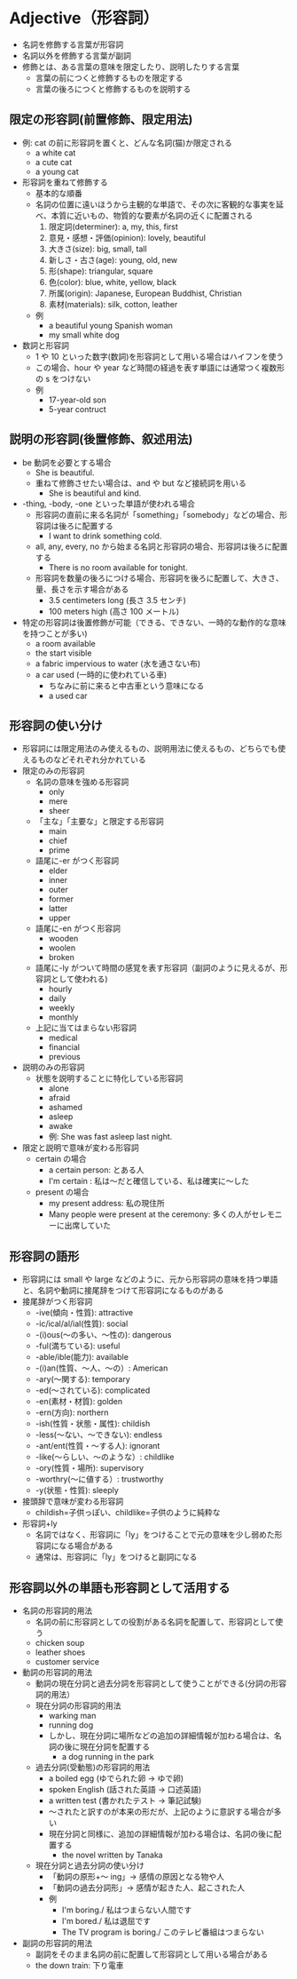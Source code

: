 # Adjective（形容詞）

- 名詞を修飾する言葉が形容詞
- 名詞以外を修飾する言葉が副詞
- 修飾とは、ある言葉の意味を限定したり、説明したりする言葉
  - 言葉の前につくと修飾するものを限定する
  - 言葉の後ろにつくと修飾するものを説明する

## 限定の形容詞(前置修飾、限定用法)

- 例: cat の前に形容詞を置くと、どんな名詞(猫)か限定される
  - a white cat
  - a cute cat
  - a young cat
- 形容詞を重ねて修飾する
  - 基本的な順番
  - 名詞の位置に遠いほうから主観的な単語で、その次に客観的な事実を延べ、本質に近いもの、物質的な要素が名詞の近くに配置される
    1. 限定詞(determiner): a, my, this, first
    2. 意見・感想・評価(opinion): lovely, beautiful
    3. 大きさ(size): big, small, tall
    4. 新しさ・古さ(age): young, old, new
    5. 形(shape): triangular, square
    6. 色(color): blue, white, yellow, black
    7. 所属(origin): Japanese, European Buddhist, Christian
    8. 素材(materials): silk, cotton, leather
  - 例
    - a beautiful young Spanish woman
    - my small white dog
- 数詞と形容詞
  - 1 や 10 といった数字(数詞)を形容詞として用いる場合はハイフンを使う
  - この場合、hour や year など時間の経過を表す単語には通常つく複数形の s をつけない
  - 例
    - 17-year-old son
    - 5-year contruct

## 説明の形容詞(後置修飾、叙述用法)

- be 動詞を必要とする場合
  - She is beautiful.
  - 重ねて修飾させたい場合は、and や but など接続詞を用いる
    - She is beautiful and kind.
- -thing, -body, -one といった単語が使われる場合
  - 形容詞の直前に来る名詞が「something」「somebody」などの場合、形容詞は後ろに配置する
    - I want to drink something cold.
  - all, any, every, no から始まる名詞と形容詞の場合、形容詞は後ろに配置する
    - There is no room available for tonight.
  - 形容詞を数量の後ろにつける場合、形容詞を後ろに配置して、大きさ、量、長さを示す場合がある
    - 3.5 centimeters long (長さ 3.5 センチ)
    - 100 meters high (高さ 100 メートル)
- 特定の形容詞は後置修飾が可能（できる、できない、一時的な動作的な意味を持つことが多い)
  - a room available
  - the start visible
  - a fabric impervious to water (水を通さない布)
  - a car used (一時的に使われている車)
    - ちなみに前に来ると中古車という意味になる
    - a used car

## 形容詞の使い分け

- 形容詞には限定用法のみ使えるもの、説明用法に使えるもの、どちらでも使えるものなどそれぞれ分かれている
- 限定のみの形容詞
  - 名詞の意味を強める形容詞
    - only
    - mere
    - sheer
  - 「主な」「主要な」と限定する形容詞
    - main
    - chief
    - prime
  - 語尾に-er がつく形容詞
    - elder
    - inner
    - outer
    - former
    - latter
    - upper
  - 語尾に-en がつく形容詞
    - wooden
    - woolen
    - broken
  - 語尾に-ly がついて時間の感覚を表す形容詞（副詞のように見えるが、形容詞として使われる)
    - hourly
    - daily
    - weekly
    - monthly
  - 上記に当てはまらない形容詞
    - medical
    - financial
    - previous
- 説明のみの形容詞
  - 状態を説明することに特化している形容詞
    - alone
    - afraid
    - ashamed
    - asleep
    - awake
    - 例: She was fast asleep last night.
- 限定と説明で意味が変わる形容詞
  - certain の場合
    - a certain person: とある人
    - I'm certain : 私は～だと確信している、私は確実に～した
  - present の場合
    - my present address: 私の現住所
    - Many people were present at the ceremony: 多くの人がセレモニーに出席していた

## 形容詞の語形

- 形容詞には small や large などのように、元から形容詞の意味を持つ単語と、名詞や動詞に接尾辞をつけて形容詞になるものがある
- 接尾辞がつく形容詞
  - -ive(傾向・性質): attractive
  - -ic/ical/al/ial(性質): social
  - -(i)ous(～の多い、～性の): dangerous
  - -ful(満ちている): useful
  - -able/ible(能力): available
  - -(i)an(性質、～人、～の）: American
  - -ary(～関する): temporary
  - -ed(～されている): complicated
  - -en(素材・材質): golden
  - -ern(方向): northern
  - -ish(性質・状態・属性): childish
  - -less(～ない、～できない): endless
  - -ant/ent(性質・～する人): ignorant
  - -like(～らしい、～のような）: childlike
  - -ory(性質・場所): supervisory
  - -worthry(～に値する）: trustworthy
  - -y(状態・性質): sleeply
- 接頭辞で意味が変わる形容詞
  - childish=子供っぽい、childlike=子供のように純粋な
- 形容詞+ly
  - 名詞ではなく、形容詞に「ly」をつけることで元の意味を少し弱めた形容詞になる場合がある
  - 通常は、形容詞に「ly」をつけると副詞になる

## 形容詞以外の単語も形容詞として活用する

- 名詞の形容詞的用法
  - 名詞の前に形容詞としての役割がある名詞を配置して、形容詞として使う
  - chicken soup
  - leather shoes
  - customer service
- 動詞の形容詞的用法
  - 動詞の現在分詞と過去分詞を形容詞として使うことができる(分詞の形容詞的用法）
  - 現在分詞の形容詞的用法
    - warking man
    - running dog
    - しかし、現在分詞に場所などの追加の詳細情報が加わる場合は、名詞の後に現在分詞を配置する
      - a dog running in the park
  - 過去分詞(受動態)の形容詞的用法
    - a boiled egg (ゆでられた卵 -> ゆで卵)
    - spoken English (話された英語 -> 口述英語)
    - a written test (書かれたテスト -> 筆記試験)
    - ～されたと訳すのが本来の形だが、上記のように意訳する場合が多い
    - 現在分詞と同様に、追加の詳細情報が加わる場合は、名詞の後に配置する
      - the novel written by Tanaka
  - 現在分詞と過去分詞の使い分け
    - 「動詞の原形+～ ing」-> 感情の原因となる物や人
    - 「動詞の過去分詞形」-> 感情が起きた人、起こされた人
    - 例
      - I'm boring./ 私はつまらない人間です
      - I'm bored./ 私は退屈です
      - The TV program is boring./ このテレビ番組はつまらない
- 副詞の形容詞的用法
  - 副詞をそのまま名詞の前に配置して形容詞として用いる場合がある
  - the down train: 下り電車
